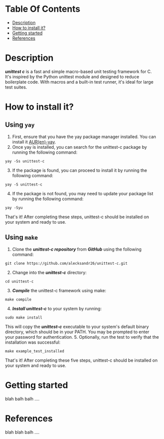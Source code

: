 # Table Of Contents
* [Description](https://github.com/alecksandr26/unittest-c#Description)
* [How to install it?](https://github.com/alecksandr26/unittest-c#how-to-install-it)
* [Getting started](https://github.com/alecksandr26/unittest-c#getting-started)
* [References](https://github.com/alecksandr26/unittest-c#getting-started)
# Description
***unittest c*** is a fast and simple macro-based unit testing framework for C. It's inspired by the Python unittest module and designed to reduce 
boilerplate code. With macros and a built-in test runner, it's ideal for large test suites.
# How to install it?
## Using `yay`
1. First, ensure that you have the yay package manager installed. You can install it [AUR(en)-yay](https://aur.archlinux.org/packages/yay).
2. Once yay is installed, you can search for the unittest-c package by running the following command:
```
yay -Ss unittest-c
```
3. If the package is found, you can proceed to install it by running the following command:
```
yay -S unittest-c
```
4. If the package is not found, you may need to update your package list by running the following command:
```
yay -Syu
```
That's it! After completing these steps, unittest-c should be installed on your system and ready to use.

## Using `make`
1. Clone the ***unittest-c repository*** from ***GitHub*** using the following command:
```
git clone https://github.com/alecksandr26/unittest-c.git
```
2. Change into the ***unittest-c*** directory:
```
cd unittest-c
```
3. ***Compile*** the unittest-c framework using make:
```
make compile
```
4. ***Install unittest-c*** to your system by running:
```
sudo make install
```
This will copy the ***unittest-c*** executable to your system's default binary directory, which should be in your PATH. You may be prompted to enter your
password for authentication.
5. Optionally, run the test to verify that the installation was successful:
```
make example_test_installed
```
That's it! After completing these five steps, unittest-c should be installed on your system and ready to use.
# Getting started
blah balh balh ....
# References
blah blah balh ....

